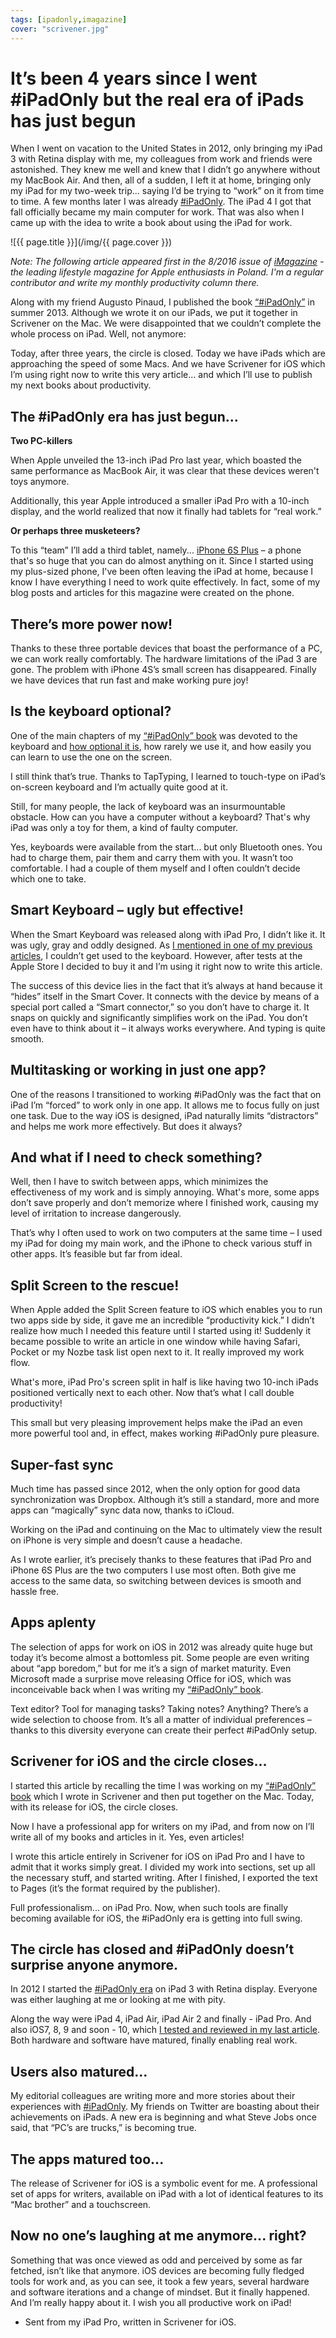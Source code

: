 ```yaml
---
tags: [ipadonly,imagazine]
cover: "scrivener.jpg"
---
```


# It’s been 4 years since I went #iPadOnly but the real era of iPads has just begun

When I went on vacation to the United States in 2012, only bringing my iPad 3 with Retina display with me, my colleagues from work and friends were astonished. They knew me well and knew that I didn’t go anywhere without my MacBook Air. And then, all of a sudden, I left it at home, bringing only my iPad for my two-week trip... saying I’d be trying to “work” on it from time to time. A few months later I was already [#iPadOnly][ipad]. The iPad 4 I got that fall officially became my main computer for work. That was also when I came up with the idea to write a book about using the iPad for work.

<!--More-->

![{{ page.title }}](/img/{{ page.cover }})

*Note: The following article appeared first in the 8/2016 issue of [iMagazine][] - the leading lifestyle magazine for Apple enthusiasts in Poland. I'm a regular contributor and write my monthly productivity column there.*

Along with my friend Augusto Pinaud, I published the book [“#iPadOnly”][ipadonly] in summer 2013. Although we wrote it on our iPads, we put it together in Scrivener on the Mac. We were disappointed that we couldn’t complete the whole process on iPad. Well, not anymore:



Today, after three years, the circle is closed. Today we have iPads which are approaching the speed of some Macs. And we have Scrivener for iOS which I’m using right now to write this very article... and which I’ll use to publish my next books about productivity.   

## The #iPadOnly era has just begun...

**Two PC-killers**

When Apple unveiled the 13-inch iPad Pro last year, which boasted the same performance as MacBook Air, it was clear that these devices weren't toys anymore.

Additionally, this year Apple introduced a smaller iPad Pro with a 10-inch display, and the world realized that now it finally had tablets for “real work.”

**Or perhaps three musketeers?**

To this “team” I’ll add a third tablet, namely... [iPhone 6S Plus](/6pluslove) – a phone that's so huge that you can do almost anything on it. Since I started using my plus-sized phone, I've been often leaving the iPad at home, because I know I have everything I need to work quite effectively. In fact, some of my blog posts and articles for this magazine were created on the phone.

## There’s more power now!

Thanks to these three portable devices that boast the performance of a  PC, we can work really comfortably. The hardware limitations of the iPad 3 are gone. The problem with iPhone 4S’s small screen has disappeared. Finally we have devices that run fast and make working pure joy!

## Is the keyboard optional?

One of the main chapters of my [“#iPadOnly” book][ipadonly] was devoted to the keyboard and [how optional it is](/part-10-they-keyboard-or-the-lack-of-it-ipad), how rarely we use it, and how easily you can learn to use the one on the screen.

I still think that’s true. Thanks to TapTyping, I learned to touch-type on iPad’s on-screen keyboard and I’m actually quite good at it.

Still, for many people, the lack of keyboard was an insurmountable obstacle. How can you have a computer without a keyboard? That's why iPad was only a toy for them, a kind of faulty computer.

Yes, keyboards were available from the start... but only Bluetooth ones. You had to charge them, pair them and carry them with you. It wasn’t too comfortable. I had a couple of them myself and I often couldn’t decide which one to take.

## Smart Keyboard – ugly but effective!

When the Smart Keyboard was released along with iPad Pro, I didn’t like it. It was ugly, gray and oddly designed. As [I mentioned in one of my previous articles](/ipadprokeyboard), I couldn’t get used to the keyboard. However, after tests at the Apple Store I decided to buy it and I’m using it right now to write this article.

The success of this device lies in the fact that it’s always at hand because it “hides” itself in the Smart Cover. It connects with the device by means of a special port called a “Smart connector,” so you don’t have to charge it. It snaps on quickly and significantly simplifies work on the iPad. You don’t even have to think about it – it always works everywhere. And typing is quite smooth.

## Multitasking or working in just one app?

One of the reasons I transitioned to working #iPadOnly was the fact that on iPad I’m “forced” to work only in one app. It allows me to focus fully on just one task. Due to the way iOS is designed, iPad naturally limits “distractors” and helps me work more effectively. But does it always?

## And what if I need to check something?

Well, then I have to switch between apps, which minimizes the effectiveness of my work and is simply annoying. What's more, some apps don’t save properly and don’t memorize where I finished work, causing my level of irritation to increase dangerously.

That’s why I often used to work on two computers at the same time – I used my iPad for doing my main work, and the iPhone to check various stuff in other apps. It’s feasible but far from ideal.

## Split Screen to the rescue!

When Apple added the Split Screen feature to iOS which enables you to run two apps side by side, it gave me an incredible “productivity kick.” I didn’t realize how much I needed this feature until I started using it! Suddenly it became possible to write an article in one window while having Safari, Pocket or my Nozbe task list open next to it. It really improved my work flow.

What's more, iPad Pro's screen split in half is like having two 10-inch iPads positioned vertically next to each other. Now that’s what I call double productivity!

This small but very pleasing improvement helps make the iPad an even more powerful tool and, in effect, makes working #iPadOnly pure pleasure.

## Super-fast sync

Much time has passed since 2012, when the only option for good data synchronization was Dropbox. Although it’s still a standard, more and more apps can “magically” sync data now, thanks to iCloud.

Working on the iPad and continuing on the Mac to ultimately view the result on iPhone is very simple and doesn’t cause a headache.

As I wrote earlier, it’s precisely thanks to these features that iPad Pro and iPhone 6S Plus are the two computers I use most often. Both give me access to the same data, so switching between devices is smooth and hassle free.

## Apps aplenty

The selection of apps for work on iOS in 2012 was already quite huge but today it’s become almost a bottomless pit. Some people are even writing about “app boredom,” but for me it’s a sign of market maturity. Even Microsoft made a surprise move releasing Office for iOS, which was inconceivable back when I was writing my [“#iPadOnly” book][ipadonly].

Text editor? Tool for managing tasks? Taking notes? Anything? There’s a wide selection to choose from. It’s all a matter of individual preferences – thanks to this diversity everyone can create their perfect #iPadOnly setup.

## Scrivener for iOS and the circle closes...

I started this article by recalling the time I was working on my [“#iPadOnly” book][ipadonly] which I wrote in Scrivener and then put together on the Mac. Today, with its release for iOS, the circle closes.

Now I have a professional app for writers on my iPad, and from now on I’ll write all of my books and articles in it. Yes, even articles!

I wrote this article entirely in Scrivener for iOS on iPad Pro and I have to admit that it works simply great. I divided my work into sections, set up all the necessary stuff, and started writing. After I finished, I exported the text to Pages (it’s the format required by the publisher).

Full professionalism... on iPad Pro. Now, when such tools are finally becoming available for iOS, the #iPadOnly era is getting into full swing.

## The circle has closed and #iPadOnly doesn’t surprise anyone anymore.

In 2012 I started the [#iPadOnly era][ipad] on iPad 3 with Retina display. Everyone was either laughing at me or looking at me with pity.

Along the way were iPad 4, iPad Air, iPad Air 2 and finally - iPad Pro. And also iOS7, 8, 9 and soon - 10, which [I tested and reviewed in my last article](/sierra). Both hardware and software have matured, finally enabling real work.

## Users also matured...

My editorial colleagues are writing more and more stories about their experiences with [#iPadOnly][ipad]. My friends on Twitter are boasting about their achievements on iPads. A new era is beginning and what Steve Jobs once said, that “PC’s are trucks,” is becoming true.

## The apps matured too...

The release of Scrivener for iOS is a symbolic event for me. A professional set of apps for writers, available on iPad with a lot of identical features to its “Mac brother” and a touchscreen.

## Now no one’s laughing at me anymore... right?

Something that was once viewed as odd and perceived by some as far fetched, isn’t like that anymore. iOS devices are becoming fully fledged tools for work and, as you can see, it took a few years, several hardware and software iterations and a change of mindset. But it finally happened. And I’m really happy about it. I wish you all productive work on iPad!

- Sent from my iPad Pro, written in Scrivener for iOS.

[iMagazine]: http://iMagazine.pl
[n]: https://michael.gratis/nozbe
[ipad]: /ipadonly/
[ipadonly]: https://michael.gratis/ipadonly/
[prod]: /productivity/